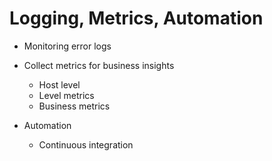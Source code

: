 # Logging, Metrics, Automation

-   Monitoring error logs
-   Collect metrics for business insights
    -   Host level
    -   Level metrics
    -   Business metrics

-   Automation
    -   Continuous integration
